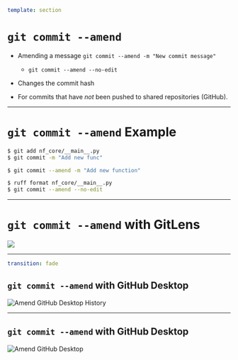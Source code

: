 ```yaml
template: section
```

# `git commit --amend`

- Amending a message `git commit --amend -m "New commit message"`
  - `git commit --amend --no-edit`
- Changes the commit hash

- For commits that have _not_ been pushed to shared repositories (GitHub).

<!-- - Mention that it's primarily used to correct the last commit but can be used with interactive rebase for earlier commits. -->

---

# `git commit --amend` Example

```bash
$ git add nf_core/__main__.py
$ git commit -m "Add new func"

$ git commit --amend -m "Add new function"

$ ruff format nf_core/__main__.py
$ git commit --amend --no-edit
```

---

# `git commit --amend` with GitLens

<img src="/amend_gitlens.png" />

---

```yaml
transition: fade
```

## `git commit --amend` with GitHub Desktop

![Amend GitHub Desktop History](https://docs.github.com/assets/cb-130307/mw-1440/images/help/desktop/history-tab-in-commit-sidebar.webp)

---

## `git commit --amend` with GitHub Desktop

![Amend GitHub Desktop](https://docs.github.com/assets/cb-151890/mw-1440/images/help/desktop/amend-commit-context-menu.webp)
